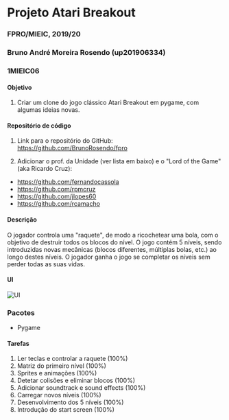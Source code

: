 # Projeto Atari Breakout
### FPRO/MIEIC, 2019/20
### Bruno André Moreira Rosendo (up201906334)
### 1MIEIC06

#### Objetivo

1. Criar um clone do jogo clássico Atari Breakout em pygame, com algumas ideias novas.


#### Repositório de código

1) Link para o repositório do GitHub: https://github.com/BrunoRosendo/fpro

2) Adicionar o prof. da Unidade (ver lista em baixo) e o "Lord of the Game" (aka Ricardo Cruz):

- https://github.com/fernandocassola
- https://github.com/rpmcruz
- https://github.com/jlopes60
- https://github.com/rcamacho

#### Descrição

O jogador controla uma "raquete", de modo a ricochetear uma bola, com o objetivo de destruir todos os blocos do nível. O jogo contém 5 níveis, sendo introduzidas novas mecânicas (blocos diferentes, múltiplas bolas, etc.) ao longo destes níveis. O jogador ganha o jogo se completar os níveis sem perder todas as suas vidas.

#### UI

![UI](https://github.com/BrunoRosendo/fpro/blob/master/UI.PNG)

### Pacotes

- Pygame

#### Tarefas

1. Ler teclas e controlar a raquete (100%)
1. Matriz do primeiro nível (100%)
3. Sprites e animações (100%)
4. Detetar colisões e eliminar blocos (100%)
5. Adicionar soundtrack e sound effects (100%)
6. Carregar novos níveis (100%)
7. Desenvolvimento dos 5 níveis (100%)
8. Introdução do start screen (100%)

